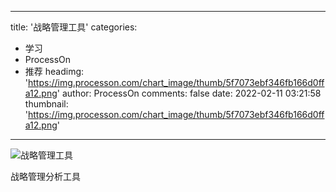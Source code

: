 
---
title: '战略管理工具'
categories: 
 - 学习
 - ProcessOn
 - 推荐
headimg: 'https://img.processon.com/chart_image/thumb/5f7073ebf346fb166d0ffa12.png'
author: ProcessOn
comments: false
date: 2022-02-11 03:21:58
thumbnail: 'https://img.processon.com/chart_image/thumb/5f7073ebf346fb166d0ffa12.png'
---

<div>   
<img class="thumb" alt="战略管理工具" src="https://img.processon.com/chart_image/thumb/5f7073ebf346fb166d0ffa12.png" referrerpolicy="no-referrer">
<p>战略管理分析工具</p>  
</div>
            